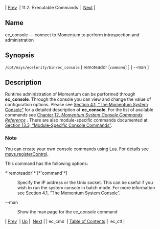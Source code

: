 | [Prev](executable.ec_cmd)  | 11.2. Executable Commands |  [Next](executable.ec_ctl.php) |

<a name="executable.ec_console"></a>
## Name

ec_console — connect to Momentum to perform introspection and administration

## Synopsis

`/opt/msys/ecelerity/bin/ec_console` [ remoteaddr [*`command`*] ] [ --man ]

<a name="idp13294448"></a>
## Description

Runtime administration of Momentum can be performed through **ec_console**. Through the console you can view and change the value of configuration options. Please see [Section 4.1, “The Momentum System Console”](operations.console "4.1. The Momentum System Console") for a detailed description of **ec_console**. For the list of available commands see [Chapter 12, *Momentum System Console Commands Reference*](console_commands.php "Chapter 12. Momentum System Console Commands Reference") . There are also module-specific commands documented at [Section 13.3, “Module-Specific Console Commands”](module_specific_console_commands.php "13.3. Module-Specific Console Commands").

### Note

You can create your own console commands using Lua. For details see [msys.registerControl](lua.ref.msys.registerControl "msys.registerControl").

This command has the following options:

<dl className="variablelist">

<dt>*`remoteaddr`* [*`command`*]</dt>

<dd>

Specify the IP address or the Unix socket. This can be useful if you wish to run the system console in batch mode. For more information see [Section 4.1, “The Momentum System Console”](operations.console "4.1. The Momentum System Console").

</dd>

<dt>--man</dt>

<dd>

Show the man page for the ec_console command

</dd>

</dl>

| [Prev](executable.ec_cmd)  | [Up](exe.commands.details.php) |  [Next](executable.ec_ctl.php) |
| ec_cmd  | [Table of Contents](index) |  ec_ctl |
